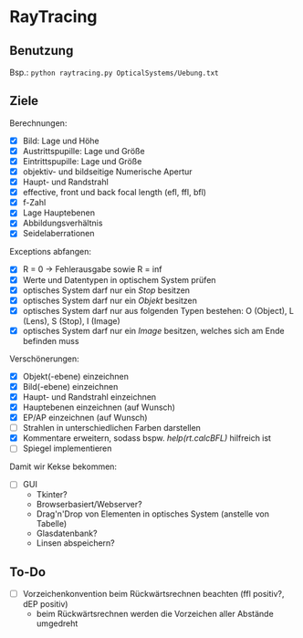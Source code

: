# RayTracing
## Benutzung
Bsp.: `python raytracing.py OpticalSystems/Uebung.txt`

## Ziele
Berechnungen:
- [x] Bild: Lage und Höhe
- [x] Austrittspupille: Lage und Größe
- [x] Eintrittspupille: Lage und Größe
- [x] objektiv- und bildseitige Numerische Apertur
- [x] Haupt- und Randstrahl
- [x] effective, front und back focal length (efl, ffl, bfl)
- [x] f-Zahl
- [x] Lage Hauptebenen
- [x] Abbildungsverhältnis
- [x] Seidelaberrationen

Exceptions abfangen:
- [x] R = 0 -> Fehlerausgabe sowie R = inf
- [x] Werte und Datentypen in optischem System prüfen
- [x] optisches System darf nur ein *Stop* besitzen
- [x] optisches System darf nur ein *Objekt* besitzen
- [x] optisches System darf nur aus folgenden Typen bestehen: O (Object), L (Lens), S (Stop), I (Image)
- [x] optisches System darf nur ein *Image* besitzen, welches sich am Ende befinden muss

Verschönerungen:
- [x] Objekt(-ebene) einzeichnen
- [x] Bild(-ebene) einzeichnen
- [x] Haupt- und Randstrahl einzeichnen
- [x] Hauptebenen einzeichnen (auf Wunsch)
- [x] EP/AP einzeichnen (auf Wunsch)
- [ ] Strahlen in unterschiedlichen Farben darstellen
- [x] Kommentare erweitern, sodass bspw. *help(rt.calcBFL)* hilfreich ist
- [ ] Spiegel implementieren

Damit wir Kekse bekommen:
- [ ] GUI
  - Tkinter?
  - Browserbasiert/Webserver?
  - Drag'n'Drop von Elementen in optisches System (anstelle von Tabelle)
  - Glasdatenbank?
  - Linsen abspeichern?
  
  
## To-Do
- [ ] Vorzeichenkonvention beim Rückwärtsrechnen beachten (ffl positiv?, dEP positiv)  
    - beim Rückwärtsrechnen werden die Vorzeichen aller Abstände umgedreht